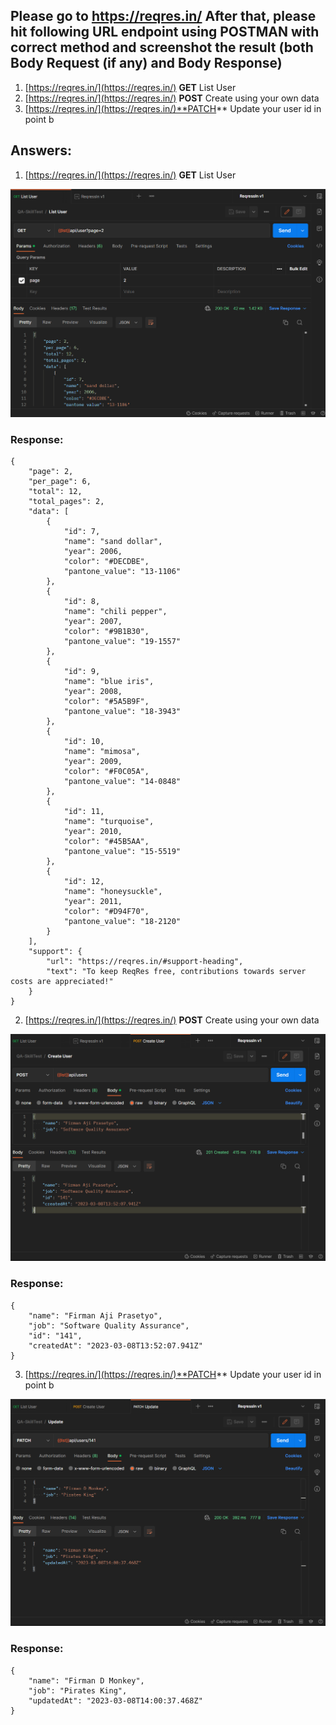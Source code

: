 ## Please go to https://reqres.in/ After that, please hit following URL endpoint using POSTMAN with correct method and screenshot the result (both Body Request (if any) and Body Response)

1. [https://reqres.in/](https://reqres.in/) **GET** List User
2. [https://reqres.in/](https://reqres.in/) **POST** Create using your own data
3. [https://reqres.in/](https://reqres.in/)**PATCH** Update your user id in point b

## Answers:

1. [https://reqres.in/](https://reqres.in/) **GET** List User

<img src="../../assets/03_01.png" >

### Response:

```
{
    "page": 2,
    "per_page": 6,
    "total": 12,
    "total_pages": 2,
    "data": [
        {
            "id": 7,
            "name": "sand dollar",
            "year": 2006,
            "color": "#DECDBE",
            "pantone_value": "13-1106"
        },
        {
            "id": 8,
            "name": "chili pepper",
            "year": 2007,
            "color": "#9B1B30",
            "pantone_value": "19-1557"
        },
        {
            "id": 9,
            "name": "blue iris",
            "year": 2008,
            "color": "#5A5B9F",
            "pantone_value": "18-3943"
        },
        {
            "id": 10,
            "name": "mimosa",
            "year": 2009,
            "color": "#F0C05A",
            "pantone_value": "14-0848"
        },
        {
            "id": 11,
            "name": "turquoise",
            "year": 2010,
            "color": "#45B5AA",
            "pantone_value": "15-5519"
        },
        {
            "id": 12,
            "name": "honeysuckle",
            "year": 2011,
            "color": "#D94F70",
            "pantone_value": "18-2120"
        }
    ],
    "support": {
        "url": "https://reqres.in/#support-heading",
        "text": "To keep ReqRes free, contributions towards server costs are appreciated!"
    }
}
```

2. [https://reqres.in/](https://reqres.in/) **POST** Create using your own data

<img src="../../assets/03_02.png" >

### Response:

```
{
    "name": "Firman Aji Prasetyo",
    "job": "Software Quality Assurance",
    "id": "141",
    "createdAt": "2023-03-08T13:52:07.941Z"
}
```

3. [https://reqres.in/](https://reqres.in/)**PATCH** Update your user id in point b

<img src="../../assets/03_03.png" >

### Response:

```
{
    "name": "Firman D Monkey",
    "job": "Pirates King",
    "updatedAt": "2023-03-08T14:00:37.468Z"
}
```
